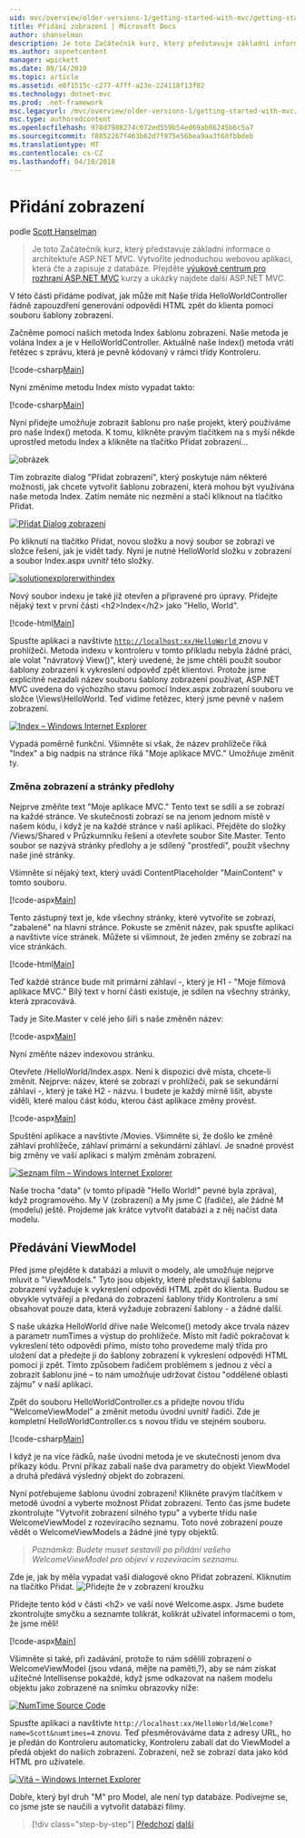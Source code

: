 ```yaml
---
uid: mvc/overview/older-versions-1/getting-started-with-mvc/getting-started-with-mvc-part3
title: Přidání zobrazení | Microsoft Docs
author: shanselman
description: Je toto Začátečník kurz, který představuje základní informace o architektuře ASP.NET MVC. Vytvoření jednoduché webové aplikace, která čte a zapisuje z databáze.
ms.author: aspnetcontent
manager: wpickett
ms.date: 08/14/2010
ms.topic: article
ms.assetid: e8f1515c-c277-47ff-a23e-224118f13f02
ms.technology: dotnet-mvc
ms.prod: .net-framework
msc.legacyurl: /mvc/overview/older-versions-1/getting-started-with-mvc/getting-started-with-mvc-part3
msc.type: authoredcontent
ms.openlocfilehash: 978d7980274c072ed559b54ed69ab86245b6c5a7
ms.sourcegitcommit: f8852267f463b62d7f975e56bea9aa3f68fbbdeb
ms.translationtype: MT
ms.contentlocale: cs-CZ
ms.lasthandoff: 04/10/2018
---
```

<a name="adding-a-view"></a>Přidání zobrazení
====================
podle [Scott Hanselman](https://github.com/shanselman)

> Je toto Začátečník kurz, který představuje základní informace o architektuře ASP.NET MVC. Vytvoříte jednoduchou webovou aplikaci, která čte a zapisuje z databáze. Přejděte [výukové centrum pro rozhraní ASP.NET MVC](../../../index.md) kurzy a ukázky najdete další ASP.NET MVC.


V této části přidáme podívat, jak může mít Naše třída HelloWorldController řádně zapouzdření generování odpovědi HTML zpět do klienta pomocí souboru šablony zobrazení.

Začněme pomocí našich metoda Index šablonu zobrazení. Naše metoda je volána Index a je v HelloWorldController. Aktuálně naše Index() metoda vrátí řetězec s zprávu, která je pevně kódovaný v rámci třídy Kontroleru.

[!code-csharp[Main](getting-started-with-mvc-part3/samples/sample1.cs)]

Nyní změníme metodu Index místo vypadat takto:

[!code-csharp[Main](getting-started-with-mvc-part3/samples/sample2.cs)]

Nyní přidejte umožňuje zobrazit šablonu pro naše projekt, který používáme pro naše Index() metoda. K tomu, klikněte pravým tlačítkem na s myší někde uprostřed metodu Index a klikněte na tlačítko Přidat zobrazení...

![obrázek](getting-started-with-mvc-part3/_static/image1.png)

Tím zobrazíte dialog "Přidat zobrazení", který poskytuje nám některé možnosti, jak chcete vytvořit šablonu zobrazení, která mohou být využívána naše metoda Index. Zatím nemáte nic nezmění a stačí kliknout na tlačítko Přidat.

[![Přidat Dialog zobrazení](getting-started-with-mvc-part3/_static/image3.png)](getting-started-with-mvc-part3/_static/image2.png)

Po kliknutí na tlačítko Přidat, novou složku a nový soubor se zobrazí ve složce řešení, jak je vidět tady. Nyní je nutné HelloWorld složku v zobrazení a soubor Index.aspx uvnitř této složky.

[![solutionexplorerwithindex](getting-started-with-mvc-part3/_static/image5.png)](getting-started-with-mvc-part3/_static/image4.png)

Nový soubor indexu je také již otevřen a připravené pro úpravy. Přidejte nějaký text v první části &lt;h2&gt;Index&lt;/h2&gt; jako "Hello, World".

[!code-html[Main](getting-started-with-mvc-part3/samples/sample3.html)]

Spusťte aplikaci a navštivte [ `http://localhost:xx/HelloWorld` ](http://localhostxx) znovu v prohlížeči. Metoda indexu v kontroleru v tomto příkladu nebyla žádné práci, ale volat "návratový View()", který uvedené, že jsme chtěli použít soubor šablony zobrazení k vykreslení odpověď zpět klientovi. Protože jsme explicitně nezadali název souboru šablony zobrazení používat, ASP.NET MVC uvedena do výchozího stavu pomocí Index.aspx zobrazení souboru ve složce \Views\HelloWorld. Teď vidíme řetězec, který jsme pevně v našem zobrazení.

[![Index – Windows Internet Explorer](getting-started-with-mvc-part3/_static/image7.png)](getting-started-with-mvc-part3/_static/image6.png)

Vypadá poměrně funkční. Všimněte si však, že název prohlížeče říká "Index" a big nadpis na stránce říká "Moje aplikace MVC." Umožňuje změnit ty.

### <a name="changing-views-and-master-pages"></a>Změna zobrazení a stránky předlohy

Nejprve změňte text "Moje aplikace MVC." Tento text se sdílí a se zobrazí na každé stránce. Ve skutečnosti zobrazí se na jenom jednom místě v našem kódu, i když je na každé stránce v naší aplikaci. Přejděte do složky /Views/Shared v Průzkumníku řešení a otevřete soubor Site.Master. Tento soubor se nazývá stránky předlohy a je sdílený "prostředí", použít všechny naše jiné stránky.

Všimněte si nějaký text, který uvádí ContentPlaceholder "MainContent" v tomto souboru.

[!code-aspx[Main](getting-started-with-mvc-part3/samples/sample4.aspx)]

Tento zástupný text je, kde všechny stránky, které vytvoříte se zobrazí, "zabalené" na hlavní stránce. Pokuste se změnit název, pak spusťte aplikaci a navštivte více stránek. Můžete si všimnout, že jeden změny se zobrazí na více stránkách.

[!code-html[Main](getting-started-with-mvc-part3/samples/sample5.html)]

Teď každé stránce bude mít primární záhlaví -, který je H1 - "Moje filmová aplikace MVC." Bílý text v horní části existuje, je sdílen na všechny stránky, která zpracovává.

Tady je Site.Master v celé jeho šíři s naše změněn název:

[!code-aspx[Main](getting-started-with-mvc-part3/samples/sample6.aspx)]

Nyní změňte název indexovou stránku.

Otevřete /HelloWorld/Index.aspx. Není k dispozici dvě místa, chcete-li změnit. Nejprve: název, které se zobrazí v prohlížeči, pak se sekundární záhlaví -, který je také H2 - názvu. I budete je každý mírně lišit, abyste viděli, které malou část kódu, kterou část aplikace změny provést.

[!code-aspx[Main](getting-started-with-mvc-part3/samples/sample7.aspx)]

Spuštění aplikace a navštivte /Movies. Všimněte si, že došlo ke změně záhlaví prohlížeče, záhlaví primární a sekundární záhlaví. Je snadné provést big změny ve vaší aplikaci s malým změnám zobrazení.

[![Seznam film – Windows Internet Explorer](getting-started-with-mvc-part3/_static/image9.png)](getting-started-with-mvc-part3/_static/image8.png)

Naše trocha "data" (v tomto případě "Hello World!" pevné byla zpráva), když programového. My V (zobrazení) a My jsme C (řadiče), ale žádné M (modelu) ještě. Projdeme jak krátce vytvořit databázi a z něj načíst data modelu.

## <a name="passing-a-viewmodel"></a>Předávání ViewModel

Před jsme přejděte k databázi a mluvit o modely, ale umožňuje nejprve mluvit o "ViewModels." Tyto jsou objekty, které představují šablonu zobrazení vyžaduje k vykreslení odpovědi HTML zpět do klienta. Budou se obvykle vytvářejí a předaná do zobrazení šablony třídy Kontroleru a smí obsahovat pouze data, která vyžaduje zobrazení šablony - a žádné další.

S naše ukázka HelloWorld dříve naše Welcome() metody akce trvala název a parametr numTimes a výstup do prohlížeče. Místo mít řadič pokračovat k vykreslení této odpovědi přímo, místo toho provedeme malý třída pro uložení dat a předejte ji do šablony zobrazení k vykreslení odpovědi HTML pomocí ji zpět. Tímto způsobem řadičem problémem s jednou z věcí a zobrazit šablonu jiné – to nám umožňuje udržovat čistou "oddělené oblasti zájmu" v naší aplikaci.

Zpět do souboru HelloWorldController.cs a přidejte novou třídu "WelcomeViewModel" a změnit metodu úvodní uvnitř řadiči. Zde je kompletní HelloWorldController.cs s novou třídu ve stejném souboru.

[!code-csharp[Main](getting-started-with-mvc-part3/samples/sample8.cs)]

I když je na více řádků, naše úvodní metoda je ve skutečnosti jenom dva příkazy kódu. První příkaz zabalí naše dva parametry do objekt ViewModel a druhá předává výsledný objekt do zobrazení.

Nyní potřebujeme šablonu úvodní zobrazení! Klikněte pravým tlačítkem v metodě úvodní a vyberte možnost Přidat zobrazení. Tento čas jsme budete zkontrolujte "Vytvořit zobrazení silného typu" a vyberte třídu naše WelcomeViewModel z rozevíracího seznamu. Toto nové zobrazení pouze vědět o WelcomeViewModels a žádné jiné typy objektů.

> *Poznámka: Budete muset sestavili po přidání vašeho WelcomeViewModel pro objeví v rozevíracím seznamu.*


Zde je, jak by měla vypadat vaší dialogové okno Přidat zobrazení. Kliknutím na tlačítko Přidat. ![Přidejte že v zobrazení kroužku](getting-started-with-mvc-part3/_static/image10.png)

Přidejte tento kód v části &lt;h2&gt; ve vaší nové Welcome.aspx. Jsme budete zkontrolujte smyčku a seznamte tolikrát, kolikrát uživatel informacemi o tom, že jsme měli!

[!code-aspx[Main](getting-started-with-mvc-part3/samples/sample9.aspx)]

Všimněte si také, při zadávání, protože to nám sdělili zobrazení o WelcomeViewModel (jsou vdaná, mějte na paměti,?), aby se nám získat užitečné Intellisense pokaždé, když jsme odkazovat na našem modelu objektu jako zobrazené na snímku obrazovky níže:

[![NumTime Source Code](getting-started-with-mvc-part3/_static/image12.png)](getting-started-with-mvc-part3/_static/image11.png)

Spusťte aplikaci a navštivte `http://localhost:xx/HelloWorld/Welcome?name=Scott&numtimes=4` znovu. Teď přesměrováváme data z adresy URL, ho je předán do Kontroleru automaticky, Kontroleru zabalí dat do ViewModel a předá objekt do našich zobrazení. Zobrazení, než se zobrazí data jako kód HTML pro uživatele.

[![Vítá – Windows Internet Explorer](getting-started-with-mvc-part3/_static/image14.png)](getting-started-with-mvc-part3/_static/image13.png)

Dobře, který byl druh "M" pro Model, ale není typ databáze. Podívejme se, co jsme jste se naučili a vytvořit databázi filmy.

> [!div class="step-by-step"]
> [Předchozí](getting-started-with-mvc-part2.md)
> [další](getting-started-with-mvc-part4.md)
